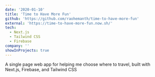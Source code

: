 ```yaml
---
date: '2020-01-10'
title: 'Time to Have More Fun'
github: 'https://github.com/raohemanth/time-to-have-more-fun'
external: 'https://time-to-have-more-fun.now.sh/'
tech:
  - Next.js
  - Tailwind CSS
  - Firebase
company: ''
showInProjects: true
---
```


A single page web app for helping me choose where to travel, built with Next.js, Firebase, and Tailwind CSS
